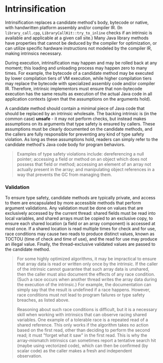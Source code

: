 <!--

Copyright (c) 2025, Oracle and/or its affiliates. All rights reserved.
DO NOT ALTER OR REMOVE COPYRIGHT NOTICES OR THIS FILE HEADER.

This code is free software; you can redistribute it and/or modify it
under the terms of the GNU General Public License version 2 only, as
published by the Free Software Foundation.  Oracle designates this
particular file as subject to the "Classpath" exception as provided
by Oracle in the LICENSE file that accompanied this code.

This code is distributed in the hope that it will be useful, but WITHOUT
ANY WARRANTY; without even the implied warranty of MERCHANTABILITY or
FITNESS FOR A PARTICULAR PURPOSE.  See the GNU General Public License
version 2 for more details (a copy is included in the LICENSE file that
accompanied this code).

You should have received a copy of the GNU General Public License version
2 along with this work; if not, write to the Free Software Foundation,
Inc., 51 Franklin St, Fifth Floor, Boston, MA 02110-1301 USA.

Please contact Oracle, 500 Oracle Parkway, Redwood Shores, CA 94065 USA
or visit www.oracle.com if you need additional information or have any
questions.

-->

# Intrinsification
Intrinsification replaces a candidate method's body, bytecode or native, with
handwritten platform assembly and/or compiler IR.  (In `library_call.cpp`,
`LibraryCallKit::try_to_inline` checks if an intrinsic is available and
applicable at a given call site.)  Many Java library methods have properties
that cannot be deduced by the compiler for optimization, or can utilize specific
hardware instructions not modeled by the compiler IR, making intrinsics necessary.

During execution, intrinsification may happen and may be rolled back at any
moment; this loading and unloading process may happen zero to many times.
For example, the bytecode of a candidate method may be executed by lower
compilation tiers of VM execution, while higher compilation tiers may replace
the bytecode with specialized assembly code and/or compiler IR.  Therefore,
intrinsic implementors must ensure that non-bytecode execution has the same
results as execution of the actual Java code in all application contexts
(given that the assumptions on the arguments hold).

A candidate method should contain a minimal piece of Java code that should be
replaced by an intrinsic wholesale.  The backing intrinsic is (in the common
case) **unsafe** - it may not perform checks, but instead makes
assumptions on its arguments that type safety is ensured by callers.  These
assumptions must be clearly documented on the candidate methods, and the
callers are fully responsible for preventing any kind of type safety
violation.  As long as these assumptions hold, readers can simply refer to
the candidate method's Java code body for program behaviors.

<a id="unsafe-details" />

> Examples of type safety violations include: dereferencing a null pointer;
> accessing a field or method on an object which does not possess that field or
> method; accessing an element of an array not actually present in the array;
> and manipulating object references in a way that prevents the GC from
> managing them.

### Validation
To ensure type safety, candidate methods are typically private, and access to
them are encapsulated by more accessible methods that perform argument
validations.  Any validation must be done on values that are exclusively
accessed by the current thread: shared fields must be read into local
variables, and shared arrays must be copied to an exclusive copy, to ensure
each shared location (a field or an array component) is accessed at most once.
If a shared location is read multiple times for check and for use, race
conditions may cause two reads to produce distinct values, known as TOCTOU
(time of check and time of use), and the read for use may produce an illegal
value.  Finally, the thread-exclusive validated values are passed to the
candidate method.

<a id="racy-array" />

> For some highly optimized algorithms, it may be impractical to ensure that
> array data is read or written only once by the intrinsic.  If the caller of
> the intrinsic cannot guarantee that such array data is unshared, then the
> caller must also document the effects of any race condition.  (Such a race
> occurs when another thread writes the array data during the execution of the
> intrinsic.)  For example, the documentation can simply say that the result is
> undefined if a race happens.  However, race conditions must not lead to
> program failures or type safety breaches, as listed above.
>
> Reasoning about such race conditions is difficult, but it is a necessary
> skill when working with intrinsics that can observe racing shared variables.
> One example of a tolerable race is a repeated read of a shared reference.
> This only works if the algorithm takes no action based on the first read,
> other than deciding to perform the second read; it must "forget what it saw"
> in the first read.  This is why the array-mismatch intrinsics can sometimes
> report a tentative search hit (maybe using vectorized code), which can then
> be confirmed (by scalar code) as the caller makes a fresh and independent
> observation.
